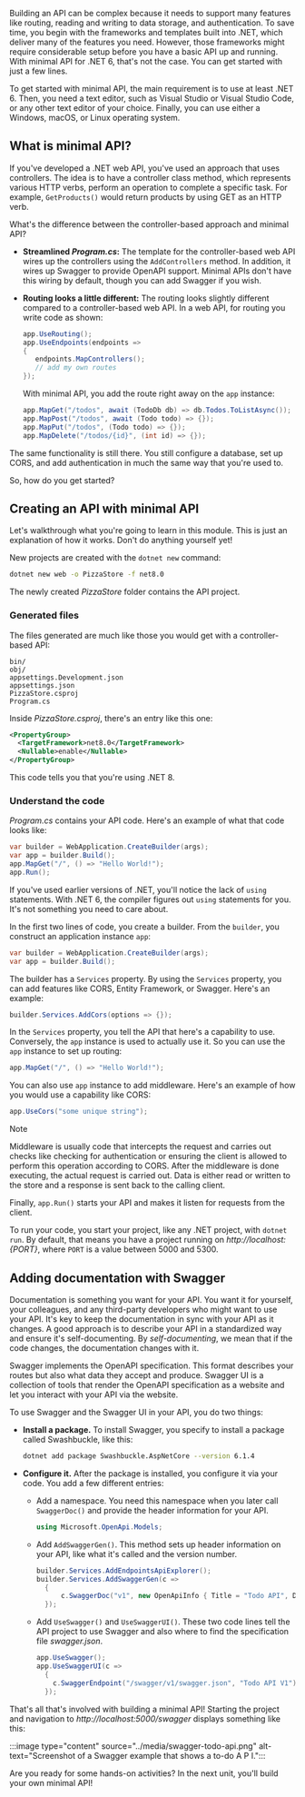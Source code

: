 Building an API can be complex because it needs to support many features like routing, reading and writing to data storage, and authentication. To save time, you begin with the frameworks and templates built into .NET, which deliver many of the features you need. However, those frameworks might require considerable setup before you have a basic API up and running. With minimal API for .NET 6, that's not the case. You can get started with just a few lines.

To get started with minimal API, the main requirement is to use at least .NET 6. Then, you need a text editor, such as Visual Studio or Visual Studio Code, or any other text editor of your choice. Finally, you can use either a Windows, macOS, or Linux operating system.

## What is minimal API?

If you've developed a .NET web API, you've used an approach that uses controllers. The idea is to have a controller class method, which represents various HTTP verbs, perform an operation to complete a specific task. For example, `GetProducts()` would return products by using GET as an HTTP verb.

What's the difference between the controller-based approach and minimal API?

- **Streamlined *Program.cs*:** The template for the controller-based web API wires up the controllers using the `AddControllers` method. In addition, it wires up Swagger to provide OpenAPI support. Minimal APIs don't have this wiring by default, though you can add Swagger if you wish.
- **Routing looks a little different:** The routing looks slightly different compared to a controller-based web API. In a web API, for routing you write code as shown:

   ```csharp
   app.UseRouting();
   app.UseEndpoints(endpoints =>
   {
      endpoints.MapControllers();
      // add my own routes
   });
   ```

   With minimal API, you add the route right away on the `app` instance:

   ```csharp
   app.MapGet("/todos", await (TodoDb db) => db.Todos.ToListAsync());
   app.MapPost("/todos", await (Todo todo) => {});
   app.MapPut("/todos", (Todo todo) => {});
   app.MapDelete("/todos/{id}", (int id) => {});
   ```

The same functionality is still there. You still configure a database, set up CORS, and add authentication in much the same way that you're used to.

So, how do you get started?

## Creating an API with minimal API

Let's walkthrough what you're going to learn in this module. This is just an explanation of how it works. Don't do anything yourself yet! 

New projects are created with the `dotnet new` command:

```bash
dotnet new web -o PizzaStore -f net8.0
```

The newly created *PizzaStore* folder contains the API project.

### Generated files

The files generated are much like those you would get with a controller-based API:

```output
bin/
obj/
appsettings.Development.json
appsettings.json
PizzaStore.csproj
Program.cs
```

Inside *PizzaStore.csproj*, there's an entry like this one:

```xml
<PropertyGroup>
  <TargetFramework>net8.0</TargetFramework>
  <Nullable>enable</Nullable>
</PropertyGroup>
```

This code tells you that you're using .NET 8.

### Understand the code

*Program.cs* contains your API code. Here's an example of what that code looks like:

```csharp
var builder = WebApplication.CreateBuilder(args);
var app = builder.Build();
app.MapGet("/", () => "Hello World!");
app.Run();
```

If you've used earlier versions of .NET, you'll notice the lack of `using` statements. With .NET 6, the compiler figures out `using` statements for you. It's not something you need to care about.

In the first two lines of code, you create a builder. From the `builder`, you construct an application instance `app`:

```csharp
var builder = WebApplication.CreateBuilder(args);
var app = builder.Build();
```

The builder has a `Services` property. By using the `Services` property, you can add features like CORS, Entity Framework, or Swagger. Here's an example:

```csharp
builder.Services.AddCors(options => {});
```

In the `Services` property, you tell the API that here's a capability to use. Conversely, the `app` instance is used to actually use it. So you can use the `app` instance to set up routing:

```csharp
app.MapGet("/", () => "Hello World!");
```

You can also use `app` instance to add middleware. Here's an example of how you would use a capability like CORS:

```csharp
app.UseCors("some unique string");
```

> [!NOTE]
> Middleware is usually code that intercepts the request and carries out checks like checking for authentication or ensuring the client is allowed to perform this operation according to CORS. After the middleware is done executing, the actual request is carried out. Data is either read or written to the store and a response is sent back to the calling client.

Finally, `app.Run()` starts your API and makes it listen for requests from the client.

To run your code, you start your project, like any .NET project, with `dotnet run`. By default, that means you have a project running on *http://localhost:{PORT}*, where `PORT` is a value between 5000 and 5300.

## Adding documentation with Swagger

Documentation is something you want for your API. You want it for yourself, your colleagues, and any third-party developers who might want to use your API. It's key to keep the documentation in sync with your API as it changes. A good approach is to describe your API in a standardized way and ensure it's self-documenting. By *self-documenting*, we mean that if the code changes, the documentation changes with it.

Swagger implements the OpenAPI specification. This format describes your routes but also what data they accept and produce. Swagger UI is a collection of tools that render the OpenAPI specification as a website and let you interact with your API via the website.

To use Swagger and the Swagger UI in your API, you do two things:

- **Install a package.** To install Swagger, you specify to install a package called Swashbuckle, like this:

    ```bash
    dotnet add package Swashbuckle.AspNetCore --version 6.1.4   
    ```

- **Configure it.** After the package is installed, you configure it via your code. You add a few different entries:

   - Add a namespace. You need this namespace when you later call `SwaggerDoc()` and provide the header information for your API.
   
     ```csharp
     using Microsoft.OpenApi.Models;
      ```

   - Add `AddSwaggerGen()`. This method sets up header information on your API, like what it's called and the version number.

     ```csharp
     builder.Services.AddEndpointsApiExplorer();
     builder.Services.AddSwaggerGen(c =>
       {
           c.SwaggerDoc("v1", new OpenApiInfo { Title = "Todo API", Description = "Keep track of your tasks", Version = "v1" });
       });
     ```

   - Add `UseSwagger()` and `UseSwaggerUI()`. These two code lines tell the API project to use Swagger and also where to find the specification file *swagger.json*.

     ```csharp
     app.UseSwagger();
     app.UseSwaggerUI(c =>
       {
         c.SwaggerEndpoint("/swagger/v1/swagger.json", "Todo API V1");
       });
     ```

That's all that's involved with building a minimal API! Starting the project and navigation to *http://localhost:5000/swagger* displays something like this:

:::image type="content" source="../media/swagger-todo-api.png" alt-text="Screenshot of a Swagger example that shows a to-do A P I.":::

Are you ready for some hands-on activities? In the next unit, you'll build your own minimal API!

